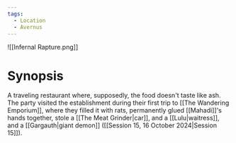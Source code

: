 ```yaml
---
tags:
  - Location
  - Avernus
---
```

![[Infernal Rapture.png]]

# Synopsis
A traveling restaurant where, supposedly, the food doesn't taste like ash. The party visited the establishment during their first trip to [[The Wandering Emporium]], where they filled it with rats, permanently glued [[Mahadi]]'s hands together, stole a [[The Meat Grinder|car]], and a [[Lulu|waitress]], and a [[Gargauth|giant demon]] ([[Session 15, 16 October 2024|Session 15]]).